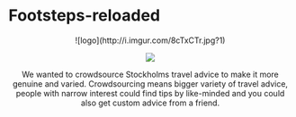 Footsteps-reloaded
==================

<center>![logo](http://i.imgur.com/8cTxCTr.jpg?1)<center>

![ ](http://i.imgur.com/hQdQRYy.png?1)

We wanted to crowdsource Stockholms travel advice to make it more genuine and varied. Crowdsourcing means bigger variety of travel advice, people with narrow interest could find tips by like-minded and you could also get custom advice from a friend.
